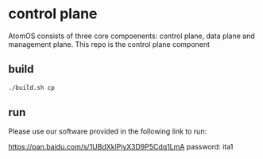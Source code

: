 # control plane 

AtomOS consists of three core compoenents: control plane, data plane and management plane. This repo is the control plane component

## build

```bash
./build.sh cp
```

## run
Please use our software provided in the following link to run:

https://pan.baidu.com/s/1UBdXklPjyX3D9P5Cdq1LmA  password: ita1
